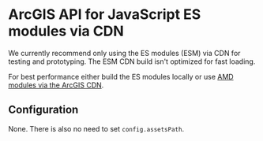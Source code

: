 # ArcGIS API for JavaScript ES modules via CDN

We currently recommend only using the ES modules (ESM) via CDN for testing and prototyping. The ESM CDN build isn't optimized for fast loading. 

For best performance either build the ES modules locally or use [AMD modules via the ArcGIS CDN](https://developers.arcgis.com/javascript/latest/install-and-set-up/#amd-modules-via-arcgis-cdn).

## Configuration

None. There is also no need to set `config.assetsPath`.